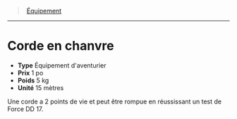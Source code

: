 ﻿---
!EquipmentItem
Type: Équipement d'aventurier
Price: 1 po
Weight: 5 kg
Unity: 15 mètres
Id: equipment_hd.md#corde-en-chanvre
ParentLink: equipment_hd.md#Équipement
Name: Corde en chanvre
ParentName: Équipement
NameLevel: 1
Attributes: {}
---
> [Équipement](hd_equipment.md)

---

# Corde en chanvre

- **Type** Équipement d'aventurier
- **Prix** 1 po
- **Poids** 5 kg
- **Unité** 15 mètres

Une corde a 2 points de vie et peut être rompue en réussissant un test de Force DD 17.

